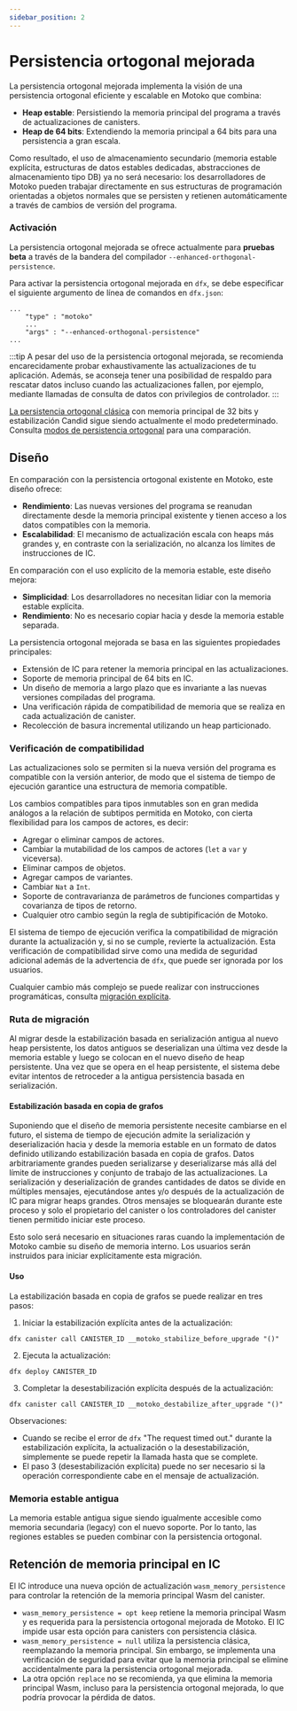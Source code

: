 ```yaml
---
sidebar_position: 2
---
```


# Persistencia ortogonal mejorada

La persistencia ortogonal mejorada implementa la visión de una persistencia
ortogonal eficiente y escalable en Motoko que combina:

- **Heap estable**: Persistiendo la memoria principal del programa a través de
  actualizaciones de canisters.
- **Heap de 64 bits**: Extendiendo la memoria principal a 64 bits para una
  persistencia a gran escala.

Como resultado, el uso de almacenamiento secundario (memoria estable explícita,
estructuras de datos estables dedicadas, abstracciones de almacenamiento tipo
DB) ya no será necesario: los desarrolladores de Motoko pueden trabajar
directamente en sus estructuras de programación orientadas a objetos normales
que se persisten y retienen automáticamente a través de cambios de versión del
programa.

### Activación

La persistencia ortogonal mejorada se ofrece actualmente para **pruebas beta** a
través de la bandera del compilador `--enhanced-orthogonal-persistence`.

Para activar la persistencia ortogonal mejorada en `dfx`, se debe especificar el
siguiente argumento de línea de comandos en `dfx.json`:

```
...
    "type" : "motoko"
    ...
    "args" : "--enhanced-orthogonal-persistence"
...
```

:::tip A pesar del uso de la persistencia ortogonal mejorada, se recomienda
encarecidamente probar exhaustivamente las actualizaciones de tu aplicación.
Además, se aconseja tener una posibilidad de respaldo para rescatar datos
incluso cuando las actualizaciones fallen, por ejemplo, mediante llamadas de
consulta de datos con privilegios de controlador. :::

[La persistencia ortogonal clásica](classical.md) con memoria principal de 32
bits y estabilización Candid sigue siendo actualmente el modo predeterminado.
Consulta [modos de persistencia ortogonal](modes.md) para una comparación.

## Diseño

En comparación con la persistencia ortogonal existente en Motoko, este diseño
ofrece:

- **Rendimiento**: Las nuevas versiones del programa se reanudan directamente
  desde la memoria principal existente y tienen acceso a los datos compatibles
  con la memoria.
- **Escalabilidad**: El mecanismo de actualización escala con heaps más grandes
  y, en contraste con la serialización, no alcanza los límites de instrucciones
  de IC.

En comparación con el uso explícito de la memoria estable, este diseño mejora:

- **Simplicidad**: Los desarrolladores no necesitan lidiar con la memoria
  estable explícita.
- **Rendimiento**: No es necesario copiar hacia y desde la memoria estable
  separada.

La persistencia ortogonal mejorada se basa en las siguientes propiedades
principales:

- Extensión de IC para retener la memoria principal en las actualizaciones.
- Soporte de memoria principal de 64 bits en IC.
- Un diseño de memoria a largo plazo que es invariante a las nuevas versiones
  compiladas del programa.
- Una verificación rápida de compatibilidad de memoria que se realiza en cada
  actualización de canister.
- Recolección de basura incremental utilizando un heap particionado.

### Verificación de compatibilidad

Las actualizaciones solo se permiten si la nueva versión del programa es
compatible con la versión anterior, de modo que el sistema de tiempo de
ejecución garantice una estructura de memoria compatible.

Los cambios compatibles para tipos inmutables son en gran medida análogos a la
relación de subtipos permitida en Motoko, con cierta flexibilidad para los
campos de actores, es decir:

- Agregar o eliminar campos de actores.
- Cambiar la mutabilidad de los campos de actores (`let` a `var` y viceversa).
- Eliminar campos de objetos.
- Agregar campos de variantes.
- Cambiar `Nat` a `Int`.
- Soporte de contravarianza de parámetros de funciones compartidas y covarianza
  de tipos de retorno.
- Cualquier otro cambio según la regla de subtipificación de Motoko.

El sistema de tiempo de ejecución verifica la compatibilidad de migración
durante la actualización y, si no se cumple, revierte la actualización. Esta
verificación de compatibilidad sirve como una medida de seguridad adicional
además de la advertencia de `dfx`, que puede ser ignorada por los usuarios.

Cualquier cambio más complejo se puede realizar con instrucciones programáticas,
consulta [migración explícita](../upgrades.md#explicit-migration).

### Ruta de migración

Al migrar desde la estabilización basada en serialización antigua al nuevo heap
persistente, los datos antiguos se deserializan una última vez desde la memoria
estable y luego se colocan en el nuevo diseño de heap persistente. Una vez que
se opera en el heap persistente, el sistema debe evitar intentos de retroceder a
la antigua persistencia basada en serialización.

#### Estabilización basada en copia de grafos

Suponiendo que el diseño de memoria persistente necesite cambiarse en el futuro,
el sistema de tiempo de ejecución admite la serialización y deserialización
hacia y desde la memoria estable en un formato de datos definido utilizando
estabilización basada en copia de grafos. Datos arbitrariamente grandes pueden
serializarse y deserializarse más allá del límite de instrucciones y conjunto de
trabajo de las actualizaciones. La serialización y deserialización de grandes
cantidades de datos se divide en múltiples mensajes, ejecutándose antes y/o
después de la actualización de IC para migrar heaps grandes. Otros mensajes se
bloquearán durante este proceso y solo el propietario del canister o los
controladores del canister tienen permitido iniciar este proceso.

Esto solo será necesario en situaciones raras cuando la implementación de Motoko
cambie su diseño de memoria interno. Los usuarios serán instruidos para iniciar
explícitamente esta migración.

#### Uso

La estabilización basada en copia de grafos se puede realizar en tres pasos:

1. Iniciar la estabilización explícita antes de la actualización:

```
dfx canister call CANISTER_ID __motoko_stabilize_before_upgrade "()"
```

2. Ejecuta la actualización:

```
dfx deploy CANISTER_ID
```

3. Completar la desestabilización explícita después de la actualización:

```
dfx canister call CANISTER_ID __motoko_destabilize_after_upgrade "()"
```

Observaciones:

- Cuando se recibe el error de `dfx` "The request timed out." durante la
  estabilización explícita, la actualización o la desestabilización, simplemente
  se puede repetir la llamada hasta que se complete.
- El paso 3 (desestabilización explícita) puede no ser necesario si la operación
  correspondiente cabe en el mensaje de actualización.

### Memoria estable antigua

La memoria estable antigua sigue siendo igualmente accesible como memoria
secundaria (legacy) con el nuevo soporte. Por lo tanto, las regiones estables se
pueden combinar con la persistencia ortogonal.

## Retención de memoria principal en IC

El IC introduce una nueva opción de actualización `wasm_memory_persistence` para
controlar la retención de la memoria principal Wasm del canister.

- `wasm_memory_persistence = opt keep` retiene la memoria principal Wasm y es
  requerida para la persistencia ortogonal mejorada de Motoko. El IC impide usar
  esta opción para canisters con persistencia clásica.
- `wasm_memory_persistence = null` utiliza la persistencia clásica, reemplazando
  la memoria principal. Sin embargo, se implementa una verificación de seguridad
  para evitar que la memoria principal se elimine accidentalmente para la
  persistencia ortogonal mejorada.
- La otra opción `replace` no se recomienda, ya que elimina la memoria principal
  Wasm, incluso para la persistencia ortogonal mejorada, lo que podría provocar
  la pérdida de datos.
